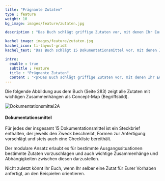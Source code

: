 ```yaml
---
title: "Prägnante Zutaten"
type : feature
weight: 10
bg_image: images/feature/zutaten.jpg

description : "Das Buch schlägt griffige Zutaten vor, mit denen Ihr Eure Softwarearchitektur festhalten und kommunizieren könnt."

kachel_image: images/feature/zutaten.jpg
kachel_icon: ti-layout-grid3
kachel_text: "Das Buch schlägt 15 Dokumentationsmittel vor, mit denen Ihr Eure Softwarearchitektur festhalten und kommunizieren könnt."

intro:
  enable : true
  subtitle : Feature
  title : "Prägnante Zutaten"
  content : "<p>Das Buch schlägt griffige Zutaten vor, mit denen Ihr Eure Softwarearchitektur festhalten und kommunizieren könnt.</p>"
---
```


Die folgende Abbildung aus dem Buch (Seite 283) zeigt alle Zutaten mit wichtigen Zusammenhängen als Concept-Map (Begriffsbild).

![Dokumentationsmittel2A](/images/feature/Dokumentationsmittel2A.png)

#### Dokumentationsmittel

Für jedes der insgesamt 15 Dokumentationsmittel ist ein Steckbrief enthalten, der jeweils den Zweck beschreibt, Formen zur Anfertigung vorschlägt und stets auch eine Checkliste bereithält.

Der modulare Ansatz erlaubt es für bestimmte Ausgangssituationen bestimmte Zutaten vorzuschlagen und auch wichtige Zusammenhänge und Abhängigkeiten zwischen diesen darzustellen. 

Nicht zuletzt könnt Ihr Euch, wenn Ihr selber eine Zutat für Eurer Vorhaben anfertigt, an den Beispielen orientieren.
